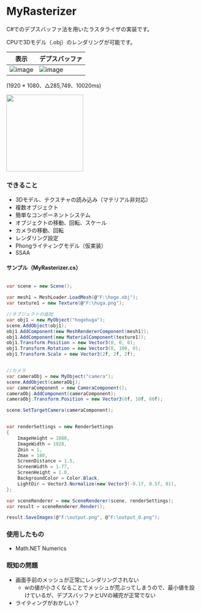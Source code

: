 # MyRasterizer
C#でのデプスバッファ法を用いたラスタライザの実装です。

CPUで3Dモデル（.obj）のレンダリングが可能です。

|表示|デプスバッファ|
|---|---|
|![image](https://github.com/user-attachments/assets/76f18f34-bbfd-44da-8e10-fb8b4de07cc8)|![image](https://github.com/user-attachments/assets/8e09b312-484e-432b-bd13-435a75cd5a8a)|
(1920 * 1080、△285,749、10020ms)

<img src="https://user-images.githubusercontent.com/68797964/219909379-a4353322-4a0a-4f86-bb4a-678801802bc6.gif" width="200" />

### できること
* 3Dモデル、テクスチャの読み込み（マテリアル非対応）
* 複数オブジェクト
* 簡単なコンポーネントシステム
* オブジェクトの移動、回転、スケール
* カメラの移動、回転
* レンダリング設定
* Phongライティングモデル（仮実装）
* SSAA

#### サンプル（MyRasterizer.cs）


```cs

var scene = new Scene();

var mesh1 = MeshLoader.LoadMesh(@"F:\hoge.obj");
var texture1 = new Texture(@"F:\huga.png");

//オブジェクトの追加
var obj1 = new MyObject("hogehuga");
scene.AddObject(obj1);
obj1.AddComponent(new MeshRendererComponent(mesh1));
obj1.AddComponent(new MaterialComponent(texture1));
obj1.Transform.Position = new Vector3(0, 0, 0);
obj1.Transform.Rotation = new Vector3(0, 100, 0);
obj1.Transform.Scale = new Vector3(2f, 2f, 2f);


//カメラ
var cameraObj = new MyObject("camera");
scene.AddObject(cameraObj);
var cameraComponent = new CameraComponent();
cameraObj.AddComponent(cameraComponent);
cameraObj.Transform.Position = new Vector3(0f, 10f, 60f);

scene.SetTargetCamera(cameraComponent);


var renderSettings = new RenderSettings
{
    ImageHeight = 1080,
    ImageWidth = 1920,
    Zmin = 1,
    Zmax = 180,
    ScreenDistance = 1.5,
    ScreenWidth = 1.77,
    ScreenHeight = 1.0,
    BackgroundColor = Color.Black,
    LightDir = Vector3.Normalize(new Vector3(-0.1f, 0.5f, 0)),
};

var sceneRenderer = new SceneRenderer(scene, renderSettings);
var result = sceneRenderer.Render();

result.SaveImages(@"F:\output.png", @"F:\output_d.png");
```

### 使用したもの
* Math.NET Numerics

### 既知の問題

* 画面手前のメッシュが正常にレンダリングされない
  * wの値が小さくなることでメッシュが荒ぶってしまうので、最小値を設けているが、デプスバッファとUVの補完が正常でない
* ライティングがおかしい？
